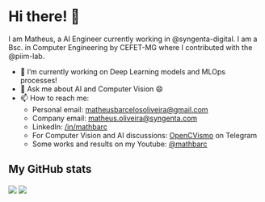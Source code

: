 # Hi there! 👋

I am Matheus, a AI Engineer currently working in @syngenta-digital. I am a Bsc. in Computer Engineering by CEFET-MG where I contributed with the @piim-lab. 

- 🔭 I’m currently working on Deep Learning models and MLOps processes!
- 💬 Ask me about AI and Computer Vision 😄
- 📫 How to reach me: 
  - Personal email: <a href=mailto:matheusbarcelosoliveira@gmail.com>matheusbarcelosoliveira@gmail.com</a>
  - Company email: <a href=mailto:matheus.oliveira@syngenta.com>matheus.oliveira@syngenta.com</a>
  - LinkedIn: <a href=https://www.linkedin.com/in/mathbarc>/in/mathbarc</a>
  - For Computer Vision and AI discussions: [OpenCVismo](https://t.me/opencvBrasil) on Telegram
  - Some works and results on my Youtube: [@mathbarc](https://www.youtube.com/@mathbarc)

## My GitHub stats
<a>
  <img align="center" src="https://github-readme-stats.vercel.app/api/top-langs/?username=mathbarc&langs_count=9&layout=compact&theme=dracula&hide=css,scss,gdscript,jupyter%20notebook&count_private=true" />
</a>
<a>
  <img align="center" src="https://github-readme-stats.vercel.app/api?username=mathbarc&count_private=true&show_icons=true&theme=dracula&count_private=true" />
</a>
